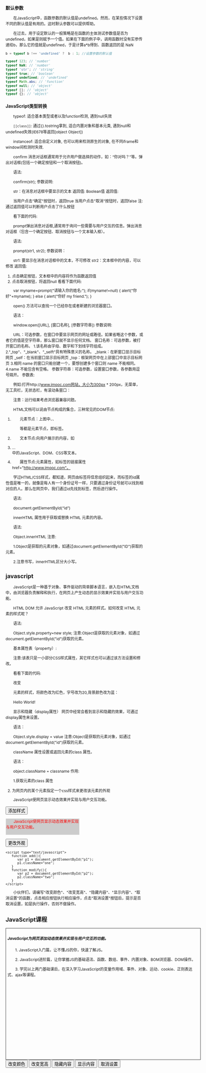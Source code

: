 

### 默认参数
在JavaScript中，函数参数的默认值是undefined。然而，在某些情况下设置不同的默认值是有用的。这时默认参数可以提供帮助。

在过去，用于设定默认的一般策略是在函数的主体测试参数值是否为undefined，如果是则赋予一个值。如果在下面的例子中，调用函数时没有实参传递给b，那么它的值就是undefined，于是计算a*b得到、函数返回的是 NaN
```js
b = typeof b !== 'undefined' ?  b : 1; //设置参数的默认值
```

```js
typeof 123; // 'number'
typeof NaN; // 'number'
typeof 'str'; // 'string'
typeof true; // 'boolean'
typeof undefined; // 'undefined'
typeof Math.abs; // 'function'
typeof null; // 'object'
typeof []; // 'object'
typeof {}; // 'object'
```


<script type="text/javascript">
  document.write("I love JavaScript！"); //内容用""括起来，""里的内容直接输出。
</script>


### JavaScript类型转换
typeof: 适合基本类型或者以及function检测, 遇到null失效

`[[class]]`: 通过{}.tostring拿到, 适合内置对象和基本元类, 遇到null和undefined失效(IE678等返回[object Object])

instanceof: 适合自定义对象, 也可以用来检测原生的对象, 在不同iframe和window间检测时失效.


confirm 消息对话框通常用于允许用户做选择的动作，如：“你对吗？”等。弹出对话框(包括一个确定按钮和一个取消按钮)。

语法:

confirm(str);
参数说明:

str：在消息对话框中要显示的文本
返回值: Boolean值
返回值:

当用户点击"确定"按钮时，返回true
当用户点击"取消"按钮时，返回false
注: 通过返回值可以判断用户点击了什么按钮

看下面的代码:

<script type="text/javascript">
    var mymessage=confirm("你喜欢JavaScript吗?");
    if(mymessage==true)
    {   document.write("很好,加油!");   }
    else
    {  document.write("JS功能强大，要学习噢!");   }
</script>



prompt弹出消息对话框,通常用于询问一些需要与用户交互的信息。弹出消息对话框（包含一个确定按钮、取消按钮与一个文本输入框）。

语法:

prompt(str1, str2);
参数说明：

str1: 要显示在消息对话框中的文本，不可修改
str2：文本框中的内容，可以修改
返回值:

1. 点击确定按钮，文本框中的内容将作为函数返回值
2. 点击取消按钮，将返回null
看看下面代码:

var myname=prompt("请输入你的姓名:");
if(myname!=null)
  {   alert("你好"+myname); }
else
  {  alert("你好 my friend.");  }



  open() 方法可以查找一个已经存在或者新建的浏览器窗口。

语法：

window.open([URL], [窗口名称], [参数字符串])
参数说明:

URL：可选参数，在窗口中要显示网页的网址或路径。如果省略这个参数，或者它的值是空字符串，那么窗口就不显示任何文档。
窗口名称：可选参数，被打开窗口的名称。
    1.该名称由字母、数字和下划线字符组成。
    2."_top"、"_blank"、"_selft"具有特殊意义的名称。
       _blank：在新窗口显示目标网页
       _self：在当前窗口显示目标网页
       _top：框架网页中在上部窗口中显示目标网页
    3.相同 name 的窗口只能创建一个，要想创建多个窗口则 name 不能相同。
    4.name 不能包含有空格。
参数字符串：可选参数，设置窗口参数，各参数用逗号隔开。
参数表:



例如:打开http://www.imooc.com网站，大小为300px * 200px，无菜单，无工具栏，无状态栏，有滚动条窗口：

<script type="text/javascript"> window.open('http://www.imooc.com','_blank','width=300,height=200,menubar=no,toolbar=no, status=no,scrollbars=yes')
</script>
注意：运行结果考虑浏览器兼容问题。



HTML文档可以说由节点构成的集合，三种常见的DOM节点:

1. 元素节点：上图中<html>、<body>、<p>等都是元素节点，即标签。

2. 文本节点:向用户展示的内容，如<li>...</li>中的JavaScript、DOM、CSS等文本。

3. 属性节点:元素属性，如<a>标签的链接属性href="http://www.imooc.com"。


学过HTML/CSS样式，都知道，网页由标签将信息组织起来，而标签的id属性值是唯一的，就像是每人有一个身份证号一样，只要通过身份证号就可以找到相对应的人。那么在网页中，我们通过id先找到标签，然后进行操作。

语法:

 document.getElementById(“id”) 

 innerHTML 属性用于获取或替换 HTML 元素的内容。

语法:

Object.innerHTML
注意:

1.Object是获取的元素对象，如通过document.getElementById("ID")获取的元素。

2.注意书写，innerHTML区分大小写。

<!DOCTYPE HTML>
<html>
<head>
<meta http-equiv="Content-Type" content="text/html; charset=utf-8" />
<title>innerHTML</title>
</head>
<body>
<h2 id="con">javascript</H2>
<p> JavaScript是一种基于对象、事件驱动的简单脚本语言，嵌入在HTML文档中，由浏览器负责解释和执行，在网页上产生动态的显示效果并实现与用户交互功能。</p>
<script type="text/javascript">
  var mychar= document.getElementById("con")          ;
  document.write("原标题:"+mychar.innerHTML+"<br>"); //输出原h2标签内容
  mychar.innerHTML = "Hello World!"
  document.write("修改后的标题:"+mychar.innerHTML); //输出修改后h2标签内容
</script>
</body>
</html>

HTML DOM 允许 JavaScript 改变 HTML 元素的样式。如何改变 HTML 元素的样式呢？

语法:

Object.style.property=new style;
注意:Object是获取的元素对象，如通过document.getElementById("id")获取的元素。

基本属性表（property）:



注意:该表只是一小部分CSS样式属性，其它样式也可以通过该方法设置和修改。

看看下面的代码:

改变 <p> 元素的样式，将颜色改为红色，字号改为20,背景颜色改为蓝：

<p id="pcon">Hello World!</p>
<script>
   var mychar = document.getElementById("pcon");
   mychar.style.color="red";
   mychar.style.fontSize="20";
   mychar.style.backgroundColor ="blue";
</script>

显示和隐藏（display属性）
网页中经常会看到显示和隐藏的效果，可通过display属性来设置。

语法：

Object.style.display = value
注意:Object是获取的元素对象，如通过document.getElementById("id")获取的元素。


className 属性设置或返回元素的class 属性。

语法：

object.className = classname
作用:

1.获取元素的class 属性

2. 为网页内的某个元素指定一个css样式来更改该元素的外观


<!DOCTYPE HTML>
<html>
<head>
<meta http-equiv="Content-Type" content="text/html; charset=gb2312">
<title>className属性</title>
<style>
    body{ font-size:16px;}
    .one{
        border:1px solid #eee;
        width:230px;
        height:50px;
        background:#ccc;
        color:red;
    }
    .two{
        border:1px solid #ccc;
        width:230px;
        height:50px;
        background:#9CF;
        color:blue;
    }
    </style>
</head>
<body>
    <p id="p1" > JavaScript使网页显示动态效果并实现与用户交互功能。</p>
    <input type="button" value="添加样式" onclick="add()"/>
    <p id="p2" class="one">JavaScript使网页显示动态效果并实现与用户交互功能。</p>
    <input type="button" value="更改外观" onclick="modify()"/>

    <script type="text/javascript">
       function add(){
          var p1 = document.getElementById("p1");
          p1.className="one";
       }
       function modify(){
          var p2 = document.getElementById("p2");
          p2.className="two";
       }
    </script>
</body>
</html>


小伙伴们，请编写"改变颜色"、"改变宽高"、"隐藏内容"、"显示内容"、"取消设置"的函数，点击相应按钮执行相应操作，点击"取消设置"按钮后，提示是否取消设置，如是执行操作，否则不做操作。

<!DOCTYPE HTML>
<html>
<head>
<meta http-equiv="Content-Type" Content="text/html; charset=utf-8" />
<title>javascript</title>
<style type="text/css">
body{font-size:12px;}
#txt{
    height:400px;
    width:600px;
    border:#333 solid 1px;
    padding:5px;}
p{
    line-height:18px;
    text-indent:2em;}
</style>
</head>
<body>
  <h2 id="con">JavaScript课程</H2>
  <div id="txt"> 
     <h5>JavaScript为网页添加动态效果并实现与用户交互的功能。</h5>
        <p>1. JavaScript入门篇，让不懂JS的你，快速了解JS。</p>
        <p>2. JavaScript进阶篇，让你掌握JS的基础语法、函数、数组、事件、内置对象、BOM浏览器、DOM操作。</p>
        <p>3. 学完以上两门基础课后，在深入学习JavaScript的变量作用域、事件、对象、运动、cookie、正则表达式、ajax等课程。</p>
  </div>
  <form>
  <!--当点击相应按钮，执行相应操作，为按钮添加相应事件-->
    <input type="button" value="改变颜色" onclick="chgecolor()" >  
    <input type="button" value="改变宽高" onclick="chagewidth()">
    <input type="button" value="隐藏内容" onclick="chagehide()">
    <input type="button" value="显示内容" onclick="chageshow()">
    <input type="button" value="取消设置" onclick="cancel()">
  </form>
  <script type="text/javascript">
//定义"改变颜色"的函数
function chgecolor()
{
    var mychar = document.getElementById("txt")
    mychar.style.color = 'red';
    mychar.style.backgroundColor='blue';
}

//定义"改变宽高"的函数
function chagewidth()
{
   var mychar = document.getElementById("txt")
   mychar.style.width='200px';
   mychar.style.height='300px';
}

//定义"隐藏内容"的函数
function chagehide()
{
   var mychar = document.getElementById("txt")
   mychar.style.display="none";
}

//定义"显示内容"的函数
function chageshow()
{
    var mychar = document.getElementById("txt")
    mychar.style.display="block"
}

//定义"取消设置"的函数
function cancel()
{
    var mychar = document.getElementById("txt")
    con = confirm("是否取消设置?")
    if(con == true)
    {
       mychar.style.color = '';
       mychar.style.backgroundColor='';  
       mychar.style.display="block"
       mychar.style.width='600px';
       mychar.style.height='400px';
    }
    else
    {
        
    }
}


  </script>
</body>
</html>
